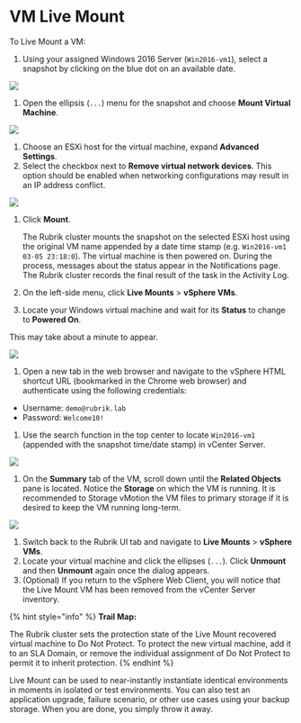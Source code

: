 # VM Live Mount

To Live Mount a VM:

1. Using your assigned Windows 2016 Server \(`Win2016-vm1`\), select a snapshot by clicking on the blue dot on an available date.

![](https://lh4.googleusercontent.com/kApQvcNsksf2Tn-f12axVsiZ9Kfrqoz3avVgKyR2Nq-My8mkiBbdjw7bW4Kdl0oCFwYMXDt22MGCh-_8j9CyM5ek647gQC1_HbvAc8XA4vtj0vNh2OGysVxNunPmjFsMmV-ercU7)

1. Open the ellipsis \(`...`\) menu for the snapshot and choose **Mount Virtual Machine**.

![](https://lh5.googleusercontent.com/vttv_iKCYcov3QXvdirSy4W1AJtltyTGvZ8Lako8mYgjnKZX094drTCF7P4_CMw8KY2NapUfbybVqDg76nGRelFCnNn9jTTlVqxiTVLw-11Pbu0Eh2HkQEUgr245YA_pKcQsElUW)

1. Choose an ESXi host for the virtual machine, expand **Advanced Settings**.
2. Select the checkbox next to **Remove virtual network devices**. This option should be enabled when networking configurations may result in an IP address conflict.

![](https://lh5.googleusercontent.com/Zr6NFegMMGkEtDmNOuhwWilhW9421_MwGEgnTAYlBmydWqvEAQY73TUXfeyRLHHup8C5Kg6Qn--VwGnCK8aRi4HbwvZlQB5fxj__CW6aC38_HaenCqvsUy2-DVfNJLFxH_dSV0oy)

1. Click **Mount**.

   The Rubrik cluster mounts the snapshot on the selected ESXi host using the original VM name appended by a date time stamp \(e.g. `Win2016-vm1 03-05 23:18:0`\). The virtual machine is then powered on. During the process, messages about the status appear in the Notifications page. The Rubrik cluster records the final result of the task in the Activity Log.

2. On the left-side menu, click **Live Mounts** &gt; **vSphere VMs**.
3. Locate your Windows virtual machine and wait for its **Status** to change to **Powered On**.

This may take about a minute to appear.

![](https://lh3.googleusercontent.com/HTGKX8tK7k7BSDxZe58wRx2wRAS2mabiR1tLFpCo0ohIMp8sPZ3sseFDGNEJe8oIjXUZjzyRvDfzIQFFIJbpZRr1q2DRWFdtBYpEpLeTok93LsJbqG57veHMbUlJUe7svDCK2eZx)

1. Open a new tab in the web browser and navigate to the vSphere HTML shortcut URL \(bookmarked in the Chrome web browser\) and authenticate using the following credentials:

* Username: `demo@rubrik.lab`
* Password: `Welcome10!`

1. Use the search function in the top center to locate `Win2016-vm1` \(appended with the snapshot time/date stamp\) in vCenter Server.

![](https://lh3.googleusercontent.com/P53qPxKQvzJqNV_-unXB5W8ckPQoRidtJCQ6AsZbGUttNnTJRmWyJG8GrvaiFMKDUNga6BfWSa7ZC3eNfjXE38kxFOOpnqQO55itruSa8cDczaxT5sePmUpW767nzcTQnM1FrIqT)

1. On the **Summary** tab of the VM, scroll down until the **Related Objects** pane is located. Notice the **Storage** on which the VM is running. It is recommended to Storage vMotion the VM files to primary storage if it is desired to keep the VM running long-term.

![](https://lh6.googleusercontent.com/i42VK5eyCUbnUJXTpvx6bWz2jj1qlZpNK7324-9XGN2r7JzuKLJcIZPKxD1wDxCbWEfIz4JgpaT9bUfPj9LQrV2TtVK5iZOhb-76X64BqWdNKHqcBhnHOT88UljckZnzCsYq2VCM)

1. Switch back to the Rubrik UI tab and navigate to **Live Mounts** &gt; **vSphere VMs**.
2. Locate your virtual machine and click the ellipses \(`...`\). Click **Unmount** and then **Unmount** again once the dialog appears.
3. \(Optional\) If you return to the vSphere Web Client, you will notice that the Live Mount VM has been removed from the vCenter Server inventory.

{% hint style="info" %}
**Trail Map:** 

The Rubrik cluster sets the protection state of the Live Mount recovered virtual machine to Do Not Protect. To protect the new virtual machine, add it to an SLA Domain, or remove the individual assignment of Do Not Protect to permit it to inherit protection.
{% endhint %}

Live Mount can be used to near-instantly instantiate identical environments in moments in isolated or test environments. You can also test an application upgrade, failure scenario, or other use cases using your backup storage. When you are done, you simply throw it away.

